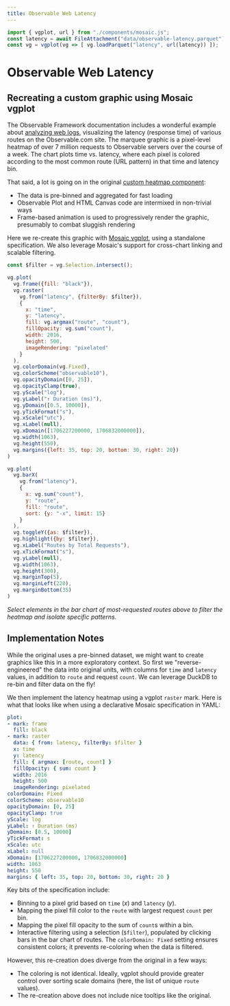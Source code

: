 ```yaml
---
title: Observable Web Latency
---
```


```js
import { vgplot, url } from "./components/mosaic.js";
const latency = await FileAttachment("data/observable-latency.parquet").url();
const vg = vgplot(vg => [ vg.loadParquet("latency", url(latency)) ]);
```

# Observable Web Latency
## Recreating a custom graphic using Mosaic vgplot

The Observable Framework documentation includes a wonderful example about [analyzing web logs](https://observablehq.com/framework/examples/api/), visualizing the latency (response time) of various routes on the Observable.com site.
The marquee graphic is a pixel-level heatmap of over 7 million requests to Observable servers over the course of a week.
The chart plots time vs. latency, where each pixel is colored according to the most common route (URL pattern) in that time and latency bin.

That said, a lot is going on in the original [custom heatmap component](https://github.com/observablehq/framework/blob/main/examples/api/docs/components/apiHeatmap.js):

- The data is pre-binned and aggregated for fast loading
- Observable Plot and HTML Canvas code are intermixed in non-trivial ways
- Frame-based animation is used to progressively render the graphic, presumably to combat sluggish rendering

Here we re-create this graphic with [Mosaic vgplot](https://uwdata.github.io/mosaic/what-is-mosaic/), using a standalone specification.
We also leverage Mosaic's support for cross-chart linking and scalable filtering.

```js
const $filter = vg.Selection.intersect();
```

```js
vg.plot(
  vg.frame({fill: "black"}),
  vg.raster(
    vg.from("latency", {filterBy: $filter}),
    {
      x: "time",
      y: "latency",
      fill: vg.argmax("route", "count"),
      fillOpacity: vg.sum("count"),
      width: 2016,
      height: 500,
      imageRendering: "pixelated"
    }
  ),
  vg.colorDomain(vg.Fixed),
  vg.colorScheme("observable10"),
  vg.opacityDomain([0, 25]),
  vg.opacityClamp(true),
  vg.yScale("log"),
  vg.yLabel("↑ Duration (ms)"),
  vg.yDomain([0.5, 10000]),
  vg.yTickFormat("s"),
  vg.xScale("utc"),
  vg.xLabel(null),
  vg.xDomain([1706227200000, 1706832000000]),
  vg.width(1063),
  vg.height(550),
  vg.margins({left: 35, top: 20, bottom: 30, right: 20})
)
```

```js
vg.plot(
  vg.barX(
    vg.from("latency"),
    {
      x: vg.sum("count"),
      y: "route",
      fill: "route",
      sort: {y: "-x", limit: 15}
    }
  ),
  vg.toggleY({as: $filter}),
  vg.highlight({by: $filter}),
  vg.xLabel("Routes by Total Requests"),
  vg.xTickFormat("s"),
  vg.yLabel(null),
  vg.width(1063),
  vg.height(300),
  vg.marginTop(5),
  vg.marginLeft(220),
  vg.marginBottom(35)
)
```

_Select elements in the bar chart of most-requested routes above to filter the heatmap and isolate specific patterns._

## Implementation Notes

While the original uses a pre-binned dataset, we might want to create graphics like this in a more exploratory context. So first we "reverse-engineered" the data into original units, with columns for `time` and `latency` values, in addition to `route` and request `count`. We can leverage DuckDB to re-bin and filter data on the fly!

We then implement the latency heatmap using a vgplot `raster` mark. Here is what that looks like when using a declarative Mosaic specification in YAML:

```yaml
plot:
- mark: frame
  fill: black
- mark: raster
  data: { from: latency, filterBy: $filter }
  x: time
  y: latency
  fill: { argmax: [route, count] }
  fillOpacity: { sum: count }
  width: 2016
  height: 500
  imageRendering: pixelated
colorDomain: Fixed
colorScheme: observable10
opacityDomain: [0, 25]
opacityClamp: true
yScale: log
yLabel: ↑ Duration (ms)
yDomain: [0.5, 10000]
yTickFormat: s
xScale: utc
xLabel: null
xDomain: [1706227200000, 1706832000000]
width: 1063
height: 550
margins: { left: 35, top: 20, bottom: 30, right: 20 }
```

Key bits of the specification include:

- Binning to a pixel grid based on `time` (_x_) and `latency` (_y_).
- Mapping the pixel fill color to the `route` with largest request `count` per bin.
- Mapping the pixel fill opacity to the sum of `count`s within a bin.
- Interactive filtering using a selection (`$filter`), populated by clicking bars in the bar chart of routes. The `colorDomain: Fixed` setting ensures consistent colors; it prevents re-coloring when the data is filtered.

However, this re-creation does diverge from the original in a few ways:

- The coloring is not identical. Ideally, vgplot should provide greater control over sorting scale domains (here, the list of unique `route` values).
- The re-creation above does not include nice tooltips like the original.
